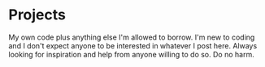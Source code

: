 # Projects
My own code plus anything else I'm allowed to borrow.
I'm new to coding and I don't expect anyone to be interested in whatever I post here. Always looking for inspiration and help from anyone willing to do so.
Do no harm.
